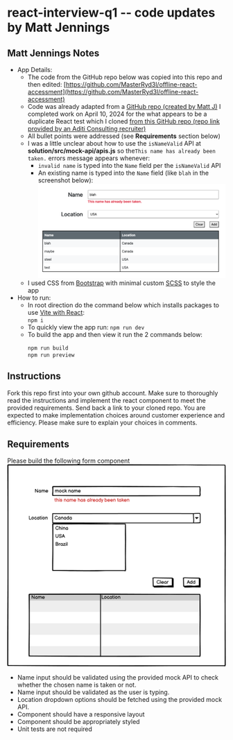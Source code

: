 # react-interview-q1 -- code updates by Matt Jennings

## Matt Jennings Notes

- App Details:
  - The code from the GitHub repo below was copied into this repo and then edited:
    [https://github.com/MasterRyd3l/offline-react-accessment](https://github.com/MasterRyd3l/offline-react-accessment)
  - Code was already adapted from a [GitHub repo (created by Matt J)](https://github.com/Hollyw00d/react-interview-q1) I completed work on April 10, 2024 for the what appears to be a duplicate React test which I cloned [from this GitHub repo (repo link provided by an Aditi Consulting recruiter)](https://github.com/yemex794/react-interview-q1)
  - All bullet points were addressed (see **Requirements** section below)
  - I was a little unclear about how to use the `isNameValid` API at **solution/src/mock-api/apis.js** so the`This name has already been taken.` errors message appears whenever:
    - `invalid name` is typed into the `Name` field per the `isNameValid` API
    - An existing name is typed into the `Name` field (like `blah` in the screenshot below):
      ![Matt J app screenshot](./matt-j-app-screenshot.png)
  - I used CSS from [Bootstrap](https://getbootstrap.com/) with minimal custom [SCSS](https://sass-lang.com/documentation/syntax/#scss) to style the app
- How to run:
  - In root direction do the command below which installs packages to use [Vite with React](https://vitejs.dev/guide/):  
    `npm i`
  - To quickly view the app run:
    `npm run dev`
  - To build the app and then view it run the 2 commands below:
    ```
    npm run build
    npm run preview
    ```

## Instructions

Fork this repo first into your own github account. Make sure to thoroughly read the instructions and implement the react component to meet the provided requirements. Send back a link to your cloned repo. You are expected to make implementation choices around customer experience and efficiency. Please make sure to explain your choices in comments.

## Requirements

Please build the following form component
![form component mock](./mock.png)

- Name input should be validated using the provided mock API to check whether the chosen name is taken or not.
- Name input should be validated as the user is typing.
- Location dropdown options should be fetched using the provided mock API.
- Component should have a responsive layout
- Component should be appropriately styled
- Unit tests are not required
